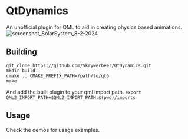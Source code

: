 # QtDynamics
An unofficial plugin for QML to aid in creating physics based animations.
![screenshot_SolarSystem_8-2-2024](https://github.com/Skrywerbeer/QtDynamics/assets/25556420/285e9a34-f754-4197-90fe-68658d9bbcd4)
## Building
```
git clone https://github.com/Skrywerbeer/QtDynamics.git
mkdir build
cmake .. CMAKE_PREFIX_PATH=/path/to/qt6
make
```
And add the built plugin to your qml import path.
`
export QML2_IMPORT_PATH=$QML2_IMPORT_PATH:$(pwd)/imports
`

## Usage
Check the demos for usage examples.




